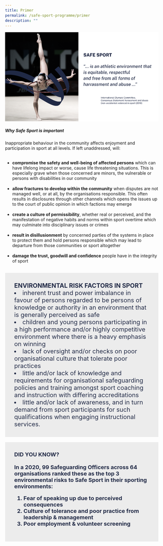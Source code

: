```yaml
---
title: Primer
permalink: /safe-sport-programme/primer
description: ""
---
```

![Alt text for image on Isomer site](/images/gymansticssafesportdefiniti.png)


##### Why Safe Sport is important 

Inappropriate behaviour in the community affects enjoyment and participation in sport at all levels. If left unaddressed, will:<br><br>
* **compromise the safety and well-being of affected persons** which can have lifelong impact or worse, cause life threatening situations. This is especially grave when those concerned are minors, the vulnerable or persons with disabilities in our community <br><br>
* **allow fractures to develop within the community** when disputes are not managed well, or at all, by the
organisations responsible. This often results in disclosures through other channels which opens the issues up to the court of public opinion in which factions may emerge<br><br>
* **create a culture of permissibility**, whether real or perceived, and the manifestation of negative habits and
norms within sport overtime which may culminate into disciplinary issues or crimes<br><br>
* **result in disillusionment** by concerned parties of the systems in place to protect them and hold persons
responsible which may lead to departure from those communities or sport altogether<br><br>
* **damage the trust, goodwill and confidence** people have in the integrity of sport 


<br>
<div style="font-size:20px;color:#202945; background-color:#ECECEC; padding:30px">
<b>ENVIRONMENTAL RISK FACTORS IN SPORT</b><br>
<li>inherent trust and power imbalance in favour of persons regarded to be persons of
knowledge or authority in an environment that is generally perceived as safe</li>
	<li>children and young persons participating in a high performance and/or highly competitive
environment where there is a heavy emphasis on winning</li>
<li> lack of oversight and/or checks on poor organisational culture that tolerate poor practices</li>
<li> little and/or lack of knowledge and requirements for organisational safeguarding policies and
training amongst sport coaching and instruction with differing accreditations</li> 
<li> little and/or lack of awareness, and in turn demand from sport participants for such
qualifications when engaging instructional services.</li></div>

<br>
<div style="font-size:18px;color:#202945; background-color:#ECECEC; padding:30px"><b>DID YOU KNOW?</b><br><br><b>In a 2020,  99 Safeguarding Officers across 64 organisations ranked these as the top 3 environmental risks to Safe Sport in their sporting environments:<br>
<ol>
<li>Fear of speaking up due to perceived consequences</li>
<li>Culture of tolerance and poor practice from leadership & management</li>
<li>Poor employment & volunteer screening</li>
	</b></div>